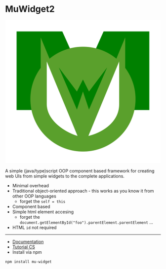 # MuWidget2

![MuWidget Logo](docs/logo.svg)

A simple (java/type)script OOP component based framework for creating web UIs from simple widgets to the complete applications.

 - Minimal overhead
 - Traditional object-oriented approach - this works as you know it from other OOP languages
	- forget the `self = this`
 - Component based
 - Simple html element accesing
   - forget the `document.getElementById("foo").parentElement.parentElement` ...
 - HTML `id` not required

-----

 - [Documentation](./docs/documentation.md)
 - [Tutorial CS](docs/tutorial/tutorial-cs.md)
 - Install via npm
```bash
npm install mu-widget
```
